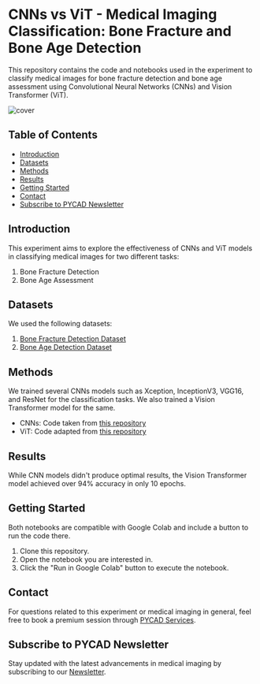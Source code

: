 # CNNs vs ViT - Medical Imaging Classification: Bone Fracture and Bone Age Detection

This repository contains the code and notebooks used in the experiment to classify medical images for bone fracture detection and bone age assessment using Convolutional Neural Networks (CNNs) and Vision Transformer (ViT).

![cover](https://github.com/amine0110/CNNs_vs_ViT/assets/37108394/f8ecfa40-4aef-43b1-8994-186843d945d4)

## Table of Contents

- [Introduction](#introduction)
- [Datasets](#datasets)
- [Methods](#methods)
- [Results](#results)
- [Getting Started](#getting-started)
- [Contact](#contact)
- [Subscribe to PYCAD Newsletter](#subscribe-to-pycad-newsletter)

## Introduction

This experiment aims to explore the effectiveness of CNNs and ViT models in classifying medical images for two different tasks:

1. Bone Fracture Detection
2. Bone Age Assessment

## Datasets

We used the following datasets:

1. [Bone Fracture Detection Dataset](https://www.kaggle.com/datasets/vuppalaadithyasairam/bone-fracture-detection-using-xrays)
2. [Bone Age Detection Dataset](https://www.kaggle.com/datasets/kmader/rsna-bone-age)

## Methods

We trained several CNNs models such as Xception, InceptionV3, VGG16, and ResNet for the classification tasks. We also trained a Vision Transformer model for the same.

- CNNs: Code taken from [this repository](https://github.com/amine0110/medical-imaging-classification)
- ViT: Code adapted from [this repository](https://github.com/marcellusruben/medium-resources/blob/main/ViT/Vision_Transformer.ipynb)

## Results

While CNN models didn't produce optimal results, the Vision Transformer model achieved over 94% accuracy in only 10 epochs.

## Getting Started

Both notebooks are compatible with Google Colab and include a button to run the code there.

1. Clone this repository.
2. Open the notebook you are interested in.
3. Click the "Run in Google Colab" button to execute the notebook.

## Contact

For questions related to this experiment or medical imaging in general, feel free to book a premium session through [PYCAD Services](https://pycad.co/services).

## Subscribe to PYCAD Newsletter

Stay updated with the latest advancements in medical imaging by subscribing to our [Newsletter](https://pycad.co/join-us).
